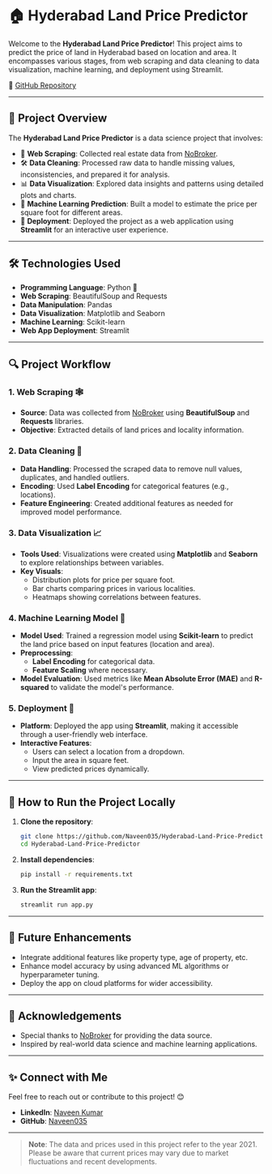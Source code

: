 # 🏠 Hyderabad Land Price Predictor

Welcome to the **Hyderabad Land Price Predictor**! This project aims to predict the price of land in Hyderabad based on location and area. It encompasses various stages, from web scraping and data cleaning to data visualization, machine learning, and deployment using Streamlit.

🔗 [GitHub Repository](https://github.com/Naveen035/Hyderabad-Land-Price-Predictor)

---

## 🌟 Project Overview
The **Hyderabad Land Price Predictor** is a data science project that involves:

- 📄 **Web Scraping**: Collected real estate data from [NoBroker](https://www.nobroker.in/blog/property-rates-in-hyderabad/).
- 🛠 **Data Cleaning**: Processed raw data to handle missing values, inconsistencies, and prepared it for analysis.
- 📊 **Data Visualization**: Explored data insights and patterns using detailed plots and charts.
- 🤖 **Machine Learning Prediction**: Built a model to estimate the price per square foot for different areas.
- 🚀 **Deployment**: Deployed the project as a web application using **Streamlit** for an interactive user experience.

---

## 🛠 Technologies Used
- **Programming Language**: Python 🐍
- **Web Scraping**: BeautifulSoup and Requests
- **Data Manipulation**: Pandas
- **Data Visualization**: Matplotlib and Seaborn
- **Machine Learning**: Scikit-learn
- **Web App Deployment**: Streamlit

---

## 🔍 Project Workflow

### 1. **Web Scraping** 🕸️
- **Source**: Data was collected from [NoBroker](https://www.nobroker.in/blog/property-rates-in-hyderabad/) using **BeautifulSoup** and **Requests** libraries.
- **Objective**: Extracted details of land prices and locality information.

### 2. **Data Cleaning** 🧹
- **Data Handling**: Processed the scraped data to remove null values, duplicates, and handled outliers.
- **Encoding**: Used **Label Encoding** for categorical features (e.g., locations).
- **Feature Engineering**: Created additional features as needed for improved model performance.

### 3. **Data Visualization** 📈
- **Tools Used**: Visualizations were created using **Matplotlib** and **Seaborn** to explore relationships between variables.
- **Key Visuals**:
  - Distribution plots for price per square foot.
  - Bar charts comparing prices in various localities.
  - Heatmaps showing correlations between features.

### 4. **Machine Learning Model** 🤖
- **Model Used**: Trained a regression model using **Scikit-learn** to predict the land price based on input features (location and area).
- **Preprocessing**:
  - **Label Encoding** for categorical data.
  - **Feature Scaling** where necessary.
- **Model Evaluation**: Used metrics like **Mean Absolute Error (MAE)** and **R-squared** to validate the model's performance.

### 5. **Deployment** 🚀
- **Platform**: Deployed the app using **Streamlit**, making it accessible through a user-friendly web interface.
- **Interactive Features**:
  - Users can select a location from a dropdown.
  - Input the area in square feet.
  - View predicted prices dynamically.

---

## 📄 How to Run the Project Locally
1. **Clone the repository**:
   ```bash
   git clone https://github.com/Naveen035/Hyderabad-Land-Price-Predictor.git
   cd Hyderabad-Land-Price-Predictor
   
2. **Install dependencies**:
   ```bash
   pip install -r requirements.txt
   
3. **Run the Streamlit app**:
   ```bash
   streamlit run app.py
---

## 🚀 Future Enhancements
- Integrate additional features like property type, age of property, etc.
- Enhance model accuracy by using advanced ML algorithms or hyperparameter tuning.
- Deploy the app on cloud platforms for wider accessibility.

---

## 👏 Acknowledgements
- Special thanks to [NoBroker](https://www.nobroker.in/blog/property-rates-in-hyderabad/) for providing the data source.
- Inspired by real-world data science and machine learning applications.

---

## ✨ Connect with Me
Feel free to reach out or contribute to this project! 😊

- **LinkedIn**: [Naveen Kumar](https://www.linkedin.com/in/naveen-kumar1002/)
- **GitHub**: [Naveen035](https://github.com/Naveen035)

---

> **Note**: The data and prices used in this project refer to the year 2021. Please be aware that current prices may vary due to market fluctuations and recent developments.

